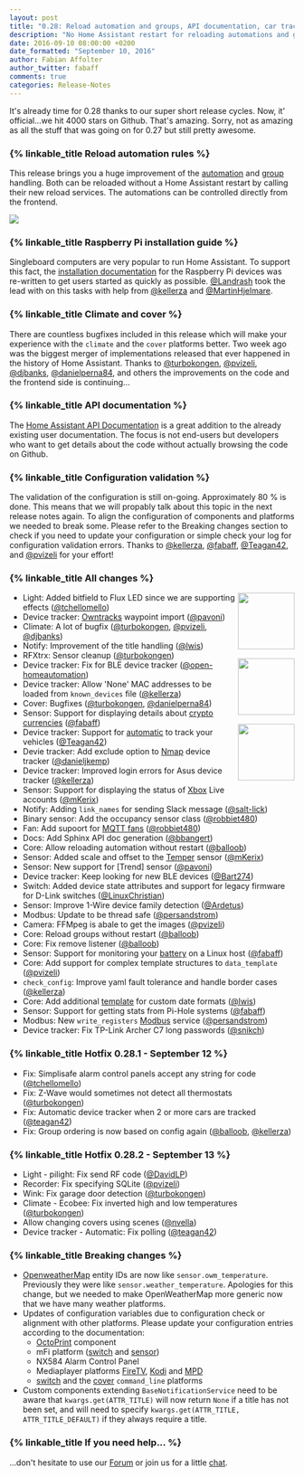 ```yaml
---
layout: post
title: "0.28: Reload automation and groups, API documentation, car tracking, Pi-Hole stats"
description: "No Home Assistant restart for reloading automations and groups, Automatic car tracking, Pi-Hole and battery details, and bugfixes for climate and cover"
date: 2016-09-10 08:00:00 +0200
date_formatted: "September 10, 2016"
author: Fabian Affolter
author_twitter: fabaff
comments: true
categories: Release-Notes
---
```


It's already time for 0.28 thanks to our super short release cycles. Now, it' official...we hit 4000 stars on Github. That's amazing. Sorry, not as amazing as all the stuff that was going on for 0.27 but still pretty awesome.

### {% linkable_title Reload automation rules %}

This release brings you a huge improvement of the [automation] and [group] handling. Both can be reloaded without a Home Assistant restart by calling their new reload services. The automations can be controlled directly from the frontend.

<p class='img'>
  <img src='{{site_root}}/images/screenshots/automation-switches.png' />
</p>

### {% linkable_title Raspberry Pi installation guide %}
Singleboard computers are very popular to run Home Assistant. To support this fact, the [installation documentation][rpi] for the Raspberry Pi devices was re-written to get users started as quickly as possible. [@Landrash] took the lead with on this tasks with help from [@kellerza] and [@MartinHjelmare]. 

### {% linkable_title Climate and  cover %}
There are countless bugfixes included in this release which will make your experience with the `climate` and the `cover` platforms better. Two week ago was the biggest merger of implementations released that ever happened in the history of Home Assistant. Thanks to [@turbokongen], [@pvizeli], [@djbanks], [@danielperna84], and others the improvements on the code and the frontend side is continuing... 

### {% linkable_title API documentation %}
The [Home Assistant API Documentation](https://dev-docs.home-assistant.io/en/dev/) is a great addition to the already existing user documentation. The focus is not end-users but developers who want to get details about the code without actually browsing the code on Github.

### {% linkable_title Configuration validation %}
The validation of the configuration is still on-going. Approximately 80 % is done. This means that we will propably talk about this topic in the next release notes again. To align the configuration of components and platforms we needed to break some. Please refer to the Breaking changes section to check if you need to update your configuration or simple check your log for configuration validation errors. Thanks to [@kellerza], [@fabaff], [@Teagan42], and [@pvizeli] for your effort!

### {% linkable_title All changes %}

<img src='/images/supported_brands/xbox-live.png' style='clear: right; margin-left: 5px; border:none; box-shadow: none; float: right; margin-bottom: 16px;' width='100' /><img src='/images/supported_brands/automatic.png' style='clear: right; margin-left: 5px; border:none; box-shadow: none; float: right; margin-bottom: 16px;' width='100' /><img src='/images/supported_brands/pi_hole.png' style='clear: right; margin-left: 5px; border:none; box-shadow: none; float: right; margin-bottom: 16px;' width='100' />

- Light: Added bitfield to Flux LED since we are supporting effects ([@tchellomello])
- Device tracker: [Owntracks] waypoint import ([@pavoni])
- Climate: A lot of bugfix ([@turbokongen], [@pvizeli], [@djbanks])
- Notify: Improvement of the title handling ([@lwis])
- RFXtrx: Sensor cleanup ([@turbokongen])
- Device tracker: Fix for BLE device tracker ([@open-homeautomation])
- Device tracker: Allow 'None' MAC addresses to be loaded from `known_devices` file ([@kellerza])
- Cover: Bugfixes ([@turbokongen], [@danielperna84])
- Sensor: Support for displaying details about [crypto currencies][Coinmarketcap] ([@fabaff])
- Device tracker: Support for [automatic] to track your vehicles ([@Teagan42])
- Devie tracker: Add exclude option to [Nmap] device tracker ([@danieljkemp])
- Device tracker: Improved login errors for Asus device tracker ([@kellerza])
- Sensor: Support for displaying the status of [Xbox] Live accounts ([@mKerix])
- Notify: Adding `link_names` for sending Slack message ([@salt-lick])
- Binary sensor: Add the occupancy sensor class ([@robbiet480])
- Fan: Add supoort for [MQTT fans][mqtt-fan] ([@robbiet480])
- Docs: Add Sphinx API doc generation ([@bbangert])
- Core: Allow reloading automation without restart ([@balloob])
- Sensor: Added scale and offset to the [Temper] sensor ([@mKerix])
- Sensor: New support for [Trend] sensor ([@pavoni])
- Device tracker: Keep looking for new BLE devices ([@Bart274])
- Switch: Added device state attributes and support for legacy firmware for D-Link switches ([@LinuxChristian])
- Sensor: Improve 1-Wire device family detection ([@Ardetus])
- Modbus: Update to be thread safe ([@persandstrom])
- Camera: FFMpeg is abale to get the images ([@pvizeli])
- Core: Reload groups without restart ([@balloob])
- Core: Fix remove listener ([@balloob])
- Sensor: Support for monitoring your [battery] on a Linux host ([@fabaff])
- Core: Add support for complex template structures to `data_template` ([@pvizeli])
- `check_config`: Improve yaml fault tolerance and handle border cases ([@kellerza])
- Core: Add additional [template] for custom date formats ([@lwis])
- Sensor: Support for getting stats from Pi-Hole systems ([@fabaff])
- Modbus: New `write_registers` [Modbus] service ([@persandstrom])
- Device tracker: Fix TP-Link Archer C7 long passwords ([@snikch])

### {% linkable_title Hotfix 0.28.1 - September 12 %}

- Fix: Simplisafe alarm control panels accept any string for code ([@tchellomello])
- Fix: Z-Wave would sometimes not detect all thermostats ([@turbokongen])
- Fix: Automatic device tracker when 2 or more cars are tracked ([@teagan42])
- Fix: Group ordering is now based on config again ([@balloob], [@kellerza])

### {% linkable_title Hotfix 0.28.2 - September 13 %}

- Light - pilight: Fix send RF code ([@DavidLP])
- Recorder: Fix specifying SQLite ([@pvizeli])
- Wink: Fix garage door detection ([@turbokongen])
- Climate - Ecobee: Fix inverted high and low temperatures ([@turbokongen])
- Allow changing covers using scenes ([@nvella])
- Device tracker - Automatic: Fix polling ([@teagan42])

### {% linkable_title Breaking changes %}

- [OpenweatherMap] entity IDs are now like `sensor.owm_temperature`. Previously they were like `sensor.weather_temperature`. Apologies for this change, but we needed to make OpenWeatherMap more generic now that we have many weather platforms.
- Updates of configuration variables due to configuration check or alignment with other platforms. Please update your configuration entries according to the documentation:
  - [OctoPrint] component
  - mFi platform ([switch][mfi-switch] and [sensor][mfi-sensor])
  - NX584 Alarm Control Panel
  - Mediaplayer platforms [FireTV], [Kodi] and [MPD]
  - [switch][command-line-switch] and the [cover][command-line-cover] `command_line` platforms
- Custom components extending `BaseNotificationService` need to be aware that `kwargs.get(ATTR_TITLE)` will now return `None` if a title has not been set, and will need to specify `kwargs.get(ATTR_TITLE, ATTR_TITLE_DEFAULT)` if they always require a title.

### {% linkable_title If you need help... %}
...don't hesitate to use our [Forum](https://community.home-assistant.io/) or join us for a little [chat](https://discord.gg/c5DvZ4e).


[@DavidLP]: https://github.com/DavidLP
[@nvella]: https://github.com/nvella
[@Ardetus]: https://github.com/Ardetus
[@arsaboo]: https://github.com/arsaboo
[@auchter]: https://github.com/auchter
[@balloob]: https://github.com/balloob
[@Bart274]: https://github.com/Bart274
[@bbangert]: https://github.com/bbangert
[@danieljkemp]: https://github.com/danieljkemp
[@danielperna84]: https://github.com/danielperna84
[@djbanks]: https://github.com/djbanks
[@fabaff]: https://github.com/fabaff
[@infamy]: https://github.com/infamy
[@jnewland]: https://github.com/jnewland
[@kellerza]: https://github.com/kellerza
[@Landrash]: https://github.com/Landrash
[@LinuxChristian]: https://github.com/LinuxChristian
[@lwis]: https://github.com/lwis
[@MartinHjelmare]: https://github.com/MartinHjelmare
[@mKerix]: https://github.com/mKerix
[@nkgilley]: https://github.com/nkgilley
[@open-homeautomation]: https://github.com/open-homeautomation
[@pavoni]: https://github.com/pavoni
[@persandstrom]: https://github.com/persandstrom
[@pvizeli]: https://github.com/pvizeli
[@robbiet480]: https://github.com/robbiet480
[@salt-lick]: https://github.com/salt-lick
[@tchellomello]: https://github.com/tchellomello
[@Teagan42]: https://github.com/Teagan42
[@technicalpickles]: https://github.com/technicalpickles
[@turbokongen]: https://github.com/turbokongen
[@w1ll1am23]: https://github.com/w1ll1am23
[@snikch]: https://github.com/snikch

[modbus]: /components/modbus/
[rpi]: /getting-started/installation-raspberry-pi/
[MPD]: /components/media_player.mpd/
[Coinmarketcap]: /components/sensor.coinmarketcap
[template]: /topics/templating/
[battery]: /components/sensor.linux_battery
[group]: /components/group/
[automation]: /components/automation/
[Temper]: /components/sensor.temper/
[mqtt-fan]: /components/fan.mqtt/
[Xbox]: /components/sensor.xbox_live/
[Nmap]: /components/device_tracker.nmap_tracker/
[automatic]: /components/device_tracker.automatic/
[Owntracks]: /components/device_tracker.owntracks/
[OpenweatherMap]: /components/sensor.openweathermap/
[OctoPrint]: /components/octoprint/
[mfi-switch]: /components/switch.mfi/
[mfi-sensor]: /components/sensor.mfi/
[FireTV]: /components/media_player.firetv/
[Kodi]: /components/media_player.kodi/
[command-line-switch]: /components/switch.command_line/
[command-line-cover]: /components/cover.command_line/
